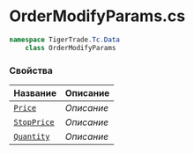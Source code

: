 
# OrderModifyParams.cs
```csharp
namespace TigerTrade.Tc.Data  
    class OrderModifyParams
```

### Свойства
| Название | Описание |
| --- | --- |
| [`Price`](./Свойства/Price.md) | *Описание* |
| [`StopPrice`](./Свойства/StopPrice.md) | *Описание* |
| [`Quantity`](./Свойства/Quantity.md) | *Описание* |
